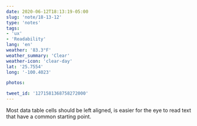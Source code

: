```yaml
---
date: 2020-06-12T18:13:19-05:00
slug: 'note/18-13-12'
type: 'notes'
tags:
- 'ux'
- 'Readability'
lang: 'en'
weather: '83.3°F'
weather_summary: 'Clear'
weather-icon: 'clear-day'
lat: '25.7554'
long: '-100.4023'

photos:

tweet_id: '1271581368758272000'
---
```

Most data table cells should be left aligned, is easier for the eye to read text that have a common starting point.  
